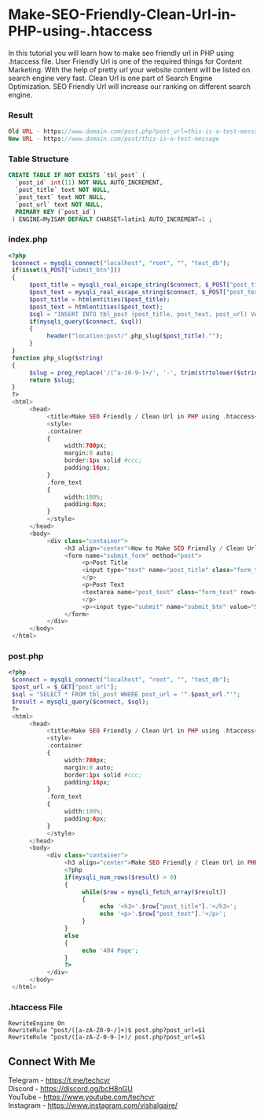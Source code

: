 # Make-SEO-Friendly-Clean-Url-in-PHP-using-.htaccess

In this tutorial you will learn how to make seo friendly url in PHP using .htaccess file. User Friendly Url is one of the required things for Content Marketing. With the help of pretty url your website content will be listed on search engine very fast. Clean Url is one part of Search Engine Optimization. SEO Friendly Url  will increase our ranking on different search engine.

### Result

```php
Old URL - https://www.domain.com/post.php?post_url=this-is-a-test-message
New URL - https://www.domain.com/post/this-is-a-test-message
```

### Table Structure
```sql
CREATE TABLE IF NOT EXISTS `tbl_post` (  
  `post_id` int(11) NOT NULL AUTO_INCREMENT,  
  `post_title` text NOT NULL,  
  `post_text` text NOT NULL,  
  `post_url` text NOT NULL,  
  PRIMARY KEY (`post_id`)  
 ) ENGINE=MyISAM DEFAULT CHARSET=latin1 AUTO_INCREMENT=1 ;  
 ```
### index.php
```php
<?php  
 $connect = mysqli_connect("localhost", "root", "", "test_db");  
 if(isset($_POST["submit_btn"]))  
 {  
      $post_title = mysqli_real_escape_string($connect, $_POST["post_title"]);  
      $post_text = mysqli_real_escape_string($connect, $_POST["post_text"]);  
      $post_title = htmlentities($post_title);  
      $post_text = htmlentities($post_text);  
      $sql = "INSERT INTO tbl_post (post_title, post_text, post_url) VALUES ('".$post_title."', '".$post_text."','".php_slug($post_title)."')";  
      if(mysqli_query($connect, $sql))  
      {  
           header("location:post/".php_slug($post_title)."");  
      }  
 }  
 function php_slug($string)  
 {  
      $slug = preg_replace('/[^a-z0-9-]+/', '-', trim(strtolower($string)));  
      return $slug;  
 }  
 ?>  
 <html>  
      <head>  
           <title>Make SEO Friendly / Clean Url in PHP using .htaccess</title>  
           <style>  
           .container  
           {  
                width:700px;  
                margin:0 auto;  
                border:1px solid #ccc;  
                padding:16px;  
           }  
           .form_text  
           {  
                width:100%;  
                padding:6px;  
           }  
           </style>  
      </head>  
      <body>  
           <div class="container">  
                <h3 align="center">How to Make SEO Friendly / Clean Url in PHP using .htaccess</h3>  
                <form name="submit_form" method="post">  
                     <p>Post Title  
                     <input type="text" name="post_title" class="form_text"/>  
                     </p>  
                     <p>Post Text  
                     <textarea name="post_text" class="form_text" rows="5"></textarea>  
                     </p>  
                     <p><input type="submit" name="submit_btn" value="Submit" />  
                </form>  
           </div>  
      </body>  
 </html>
 ```
### post.php

```php
<?php  
 $connect = mysqli_connect("localhost", "root", "", "test_db");  
 $post_url = $_GET["post_url"];  
 $sql = "SELECT * FROM tbl_post WHERE post_url = '".$post_url."'";  
 $result = mysqli_query($connect, $sql);  
 ?>  
 <html>  
      <head>  
           <title>Make SEO Friendly / Clean Url in PHP using .htaccess</title>  
           <style>  
           .container  
           {  
                width:700px;  
                margin:0 auto;  
                border:1px solid #ccc;  
                padding:16px;  
           }  
           .form_text  
           {  
                width:100%;  
                padding:6px;  
           }  
           </style>  
      </head>  
      <body>  
           <div class="container">  
                <h3 align="center">Make SEO Friendly / Clean Url in PHP using .htaccess</h3>  
                <?php  
                if(mysqli_num_rows($result) > 0)  
                {  
                     while($row = mysqli_fetch_array($result))  
                     {  
                          echo '<h3>'.$row["post_title"].'</h3>';  
                          echo '<p>'.$row["post_text"].'</p>';  
                     }  
                }  
                else  
                {  
                     echo '404 Page';  
                }  
                ?>  
           </div>  
      </body>  
 </html>  
 ```
 
### .htaccess File
```
RewriteEngine On  
RewriteRule ^post/([a-zA-Z0-9-/]+)$ post.php?post_url=$1  
RewriteRule ^post/([a-zA-Z-0-9-]+)/ post.php?post_url=$1  
```

## Connect With Me <br>
Telegram - https://t.me/techcvr <br>
Discord - https://discord.gg/bcH8nGU <br>
YouTube - https://www.youtube.com/techcvr <br>
Instagram - https://www.instagram.com/vishalgaire/
